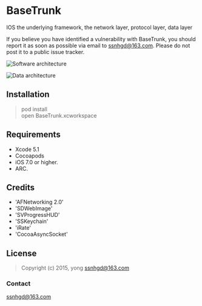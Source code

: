 # BaseTrunk
IOS the underlying framework, the network layer, protocol layer, data layer

If you believe you have identified a vulnerability with BaseTrunk, you should report it as soon as possible via email to ssnhgd@163.com. Please do not post it to a public issue tracker.



![Software architecture](https://github.com/ssnhitfkgd/BaseTrunk/blob/master/B3B9BE15-0BB4-4DFC-8F01-0C17E914BD20.jpg "Software architecture")



![Data architecture](https://github.com/ssnhitfkgd/BaseTrunk/blob/master/6FB318C8-ACD1-4B5B-ACC1-4C99083CF5BF.png "Data architecture")


## Installation

> pod install<br />
> open BaseTrunk.xcworkspace


## Requirements

* Xcode 5.1<br />
* Cocoapods<br />
* iOS 7.0 or higher.
* ARC.

## Credits
 * 'AFNetworking 2.0'<br />
 * 'SDWebImage'<br />
 * 'SVProgressHUD'<br />
 * 'SSKeychain'<br />
 * 'iRate'<br />
 * 'CocoaAsyncSocket'<br />

## License
> Copyright (c) 2015, yong <ssnhgd@163.com>



### Contact
ssnhgd@163.com
